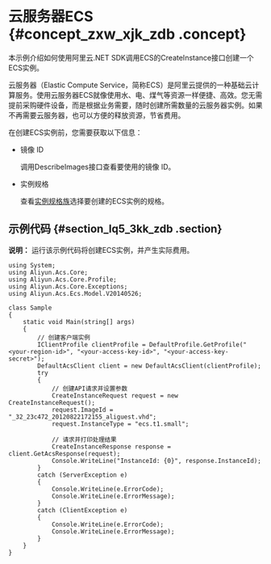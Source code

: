 # 云服务器ECS {#concept_zxw_xjk_zdb .concept}

本示例介绍如何使用阿里云.NET SDK调用ECS的CreateInstance接口创建一个ECS实例。

云服务器（Elastic Compute Service，简称ECS）是阿里云提供的一种基础云计算服务。使用云服务器ECS就像使用水、电、煤气等资源一样便捷、高效。您无需提前采购硬件设备，而是根据业务需要，随时创建所需数量的云服务器实例。如果不再需要云服务器，也可以方便的释放资源，节省费用。

在创建ECS实例前，您需要获取以下信息：

-   镜像 ID

    调用DescribeImages接口查看要使用的镜像 ID。

-   实例规格

    查看[实例规格族](../../../../intl.zh-CN/产品简介/实例规格族.md#)选择要创建的ECS实例的规格。


## 示例代码 {#section_lq5_3kk_zdb .section}

**说明：** 运行该示例代码将创建ECS实例，并产生实际费用。

```
using System;
using Aliyun.Acs.Core;
using Aliyun.Acs.Core.Profile;
using Aliyun.Acs.Core.Exceptions;
using Aliyun.Acs.Ecs.Model.V20140526;

class Sample
{
    static void Main(string[] args)
    {
        // 创建客户端实例
        IClientProfile clientProfile = DefaultProfile.GetProfile("<your-region-id>", "<your-access-key-id>", "<your-access-key-secret>");
        DefaultAcsClient client = new DefaultAcsClient(clientProfile);
        try
        {
            // 创建API请求并设置参数
            CreateInstanceRequest request = new CreateInstanceRequest();
            request.ImageId = "_32_23c472_20120822172155_aliguest.vhd";
            request.InstanceType = "ecs.t1.small";
			
            // 请求并打印处理结果
            CreateInstanceResponse response = client.GetAcsResponse(request);
            Console.WriteLine("InstanceId: {0}", response.InstanceId);
        }
        catch (ServerException e)
        {
            Console.WriteLine(e.ErrorCode);
            Console.WriteLine(e.ErrorMessage);
        }
        catch (ClientException e)
        {
            Console.WriteLine(e.ErrorCode);
            Console.WriteLine(e.ErrorMessage);
        }
    }
}
```

